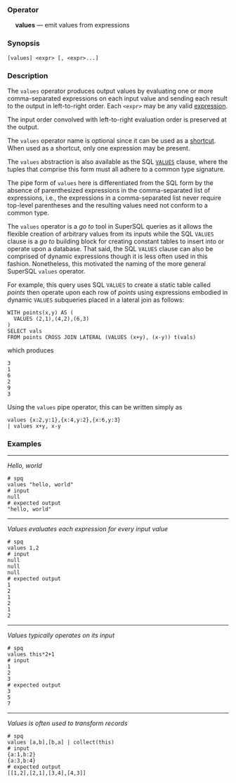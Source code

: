 ### Operator

&emsp; **values** &mdash; emit values from expressions

### Synopsis

```
[values] <expr> [, <expr>...]
```
### Description

The `values` operator produces output values by evaluating one or more
comma-separated
expressions on each input value and sending each result to the output
in left-to-right order.  Each `<expr>` may be any valid
[expression](../expressions.md).

The input order convolved with left-to-right evaluation order is preserved
at the output.

The `values` operator name is optional since it can be used as a
[shortcut](intro.md#shortcuts).  When used as a shortcut, only one expression
may be present.

The `values` abstraction is also available as the SQL [`VALUES`](../sql/values.md) clause,
where the tuples that comprise
this form must all adhere to a common type signature.

The pipe form of `values` here is differentiated from the SQL form
by the absence of parenthesized expressions in the comma-separated list
of expressions, i.e., the expressions in a comma-separated list never
require top-level parentheses and the resulting values need not conform
to a common type.

The `values` operator is a _go to_ tool in SuperSQL queries as it allows
the flexible creation of arbitrary values from its inputs while the
SQL `VALUES` clause is a _go to_ building block for creating constant tables
to insert into or operate upon a database.  That said, the SQL `VALUES` clause
can also be comprised of dynamic expressions though it is less often used
in this fashion.  Nonetheless, this motivated the naming of the more general
SuperSQL `values` operator.

For example, this query uses SQL `VALUES` to
create a static table called _points_ then operate upon
each row of _points_ using expressions embodied in
dynamic `VALUES` subqueries placed in a lateral join as follows:
```
WITH points(x,y) AS (
  VALUES (2,1),(4,2),(6,3)
)
SELECT vals
FROM points CROSS JOIN LATERAL (VALUES (x+y), (x-y)) t(vals)
```
which produces
```
3
1
6
2
9
3
```
Using the `values` pipe operator, this can be written simply as
```
values {x:2,y:1},{x:4,y:2},{x:6,y:3}
| values x+y, x-y
```

### Examples

---

_Hello, world_
```mdtest-spq
# spq
values "hello, world"
# input
null
# expected output
"hello, world"
```

---

_Values evaluates each expression for every input value_
```mdtest-spq
# spq
values 1,2
# input
null
null
null
# expected output
1
2
1
2
1
2
```

---

_Values typically operates on its input_
```mdtest-spq
# spq
values this*2+1
# input
1
2
3
# expected output
3
5
7
```

---

_Values is often used to transform records_
```mdtest-spq
# spq
values [a,b],[b,a] | collect(this)
# input
{a:1,b:2}
{a:3,b:4}
# expected output
[[1,2],[2,1],[3,4],[4,3]]
```
